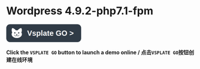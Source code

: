 # Wordpress 4.9.2-php7.1-fpm

<a href="https://www.vsplate.com/?docker-compose=https://github.com/vsplate/dcenvs/wordpress/4.9.2-php7.1-fpm"><img alt="VSPLATE GO" src="https://raw.githubusercontent.com/vsplate/images/master/vsgo_btn.png" width="200px"></a>

**Click the `VSPLATE GO` button to launch a demo online / 点击`VSPLATE GO`按钮创建在线环境**